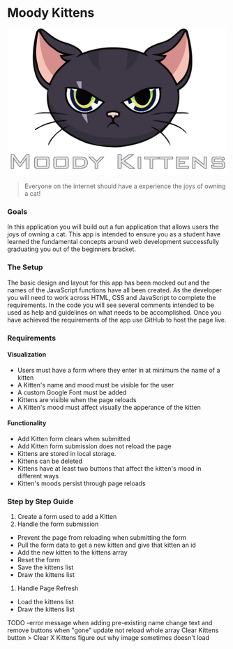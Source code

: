 Moody Kittens
=============

![moody-kittens](moody-logo.png)

> Everyone on the internet should have a experience the joys of owning a cat!

### Goals
In this application you will build out a fun application that allows users the joys of owning a cat. This app is intended to ensure you as a student have learned the fundamental concepts around web development successfully graduating you out of the beginners bracket.

### The Setup
The basic design and layout for this app has been mocked out and the names of the JavaScript functions have all been created. As the developer you will need to work across HTML, CSS and JavaScript to complete the requirements. In the code you will see several comments intended to be used as help and guidelines on what needs to be accomplished. Once you have achieved the requirements of the app use GitHub to host the page live.

### Requirements

#### Visualization
- Users must have a form where they enter in at minimum the name of a kitten
- A Kitten's name and mood must be visible for the user 
- A custom Google Font must be added
- Kittens are visible when the page reloads
- A Kitten's mood must affect visually the apperance of the kitten


#### Functionality 
- Add Kitten form clears when submitted
- Add Kitten form submission does not reload the page 
- Kittens are stored in local storage. 
- Kittens can be deleted
- Kittens have at least two buttons that affect the kitten's mood in different ways
- Kitten's moods persist through page reloads

### Step by Step Guide

1. Create a form used to add a Kitten
1. Handle the form submission
  - Prevent the page from reloading when submitting the form
  - Pull the form data to get a new kitten and give that kitten an id
  - Add the new kitten to the kittens array
  - Reset the form
  - Save the kittens list
  - Draw the kittens list
1. Handle Page Refresh
  - Load the kittens list
  - Draw the kittens list

TODO 
-error message when adding pre-existing name
change text and remove buttons when "gone"
update not reload whole array
Clear Kittens button > Clear X Kittens
figure out why image sometimes doesn't load
